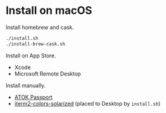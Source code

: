 # Install on macOS

Install homebrew and cask.

```sh
./install.sh
./install-brew-cask.sh
```

Install on App Store.

* Xcode
* Microsoft Remote Desktop

Install manually.

* [ATOK Passport](https://www.justmyshop.com/camp/atok_passport/dl/)
* [iterm2-colors-solarized](https://github.com/altercation/solarized/tree/master/iterm2-colors-solarized) (placed to Desktop by `install.sh`)
